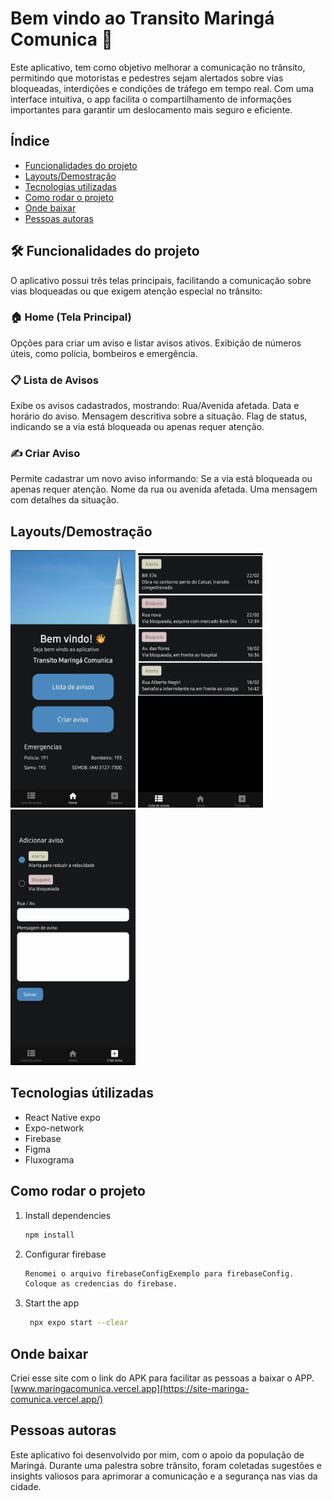# Bem vindo ao Transito Maringá Comunica 👋

Este aplicativo, tem como objetivo melhorar a comunicação no trânsito, permitindo que motoristas e pedestres sejam alertados sobre vias bloqueadas, interdições e condições de tráfego em tempo real. Com uma interface intuitiva, o app facilita o compartilhamento de informações importantes para garantir um deslocamento mais seguro e eficiente.

## Índice

- [Funcionalidades do projeto](#funcionalidades)
- [Layouts/Demostração](#layout)
- [Tecnologias utilizadas](#tecnologias)
- [Como rodar o projeto](#build)
- [Onde baixar](#site)
- [Pessoas autoras](#dev)

## 🛠️ Funcionalidades do projeto
O aplicativo possui três telas principais, facilitando a comunicação sobre vias bloqueadas ou que exigem atenção especial no trânsito:

### 🏠 Home (Tela Principal)

Opções para criar um aviso e listar avisos ativos.
Exibição de números úteis, como polícia, bombeiros e emergência.

### 📋 Lista de Avisos

Exibe os avisos cadastrados, mostrando:
Rua/Avenida afetada.
Data e horário do aviso.
Mensagem descritiva sobre a situação.
Flag de status, indicando se a via está bloqueada ou apenas requer atenção.
### ✍️ Criar Aviso

Permite cadastrar um novo aviso informando:
Se a via está bloqueada ou apenas requer atenção.
Nome da rua ou avenida afetada.
Uma mensagem com detalhes da situação.

## Layouts/Demostração
<img src="assets/images/tela-menu.jpg"  width="200" />
<img src="assets/images/tela-lista.jpg"  width="200"/>
<img src="assets/images/tela-criar.jpg"  width="200"/>

## Tecnologias útilizadas
- React Native expo
- Expo-network
- Firebase
- Figma
- Fluxograma

## Como rodar o projeto
1. Install dependencies

   ```bash
   npm install
   ```

2. Configurar firebase

   ```bash
   Renomei o arquivo firebaseConfigExemplo para firebaseConfig.
   Coloque as credencias do firebase.
   ```

2. Start the app

   ```bash
    npx expo start --clear
   ```


## Onde baixar
Criei esse site com o link do APK para facilitar as pessoas a baixar o APP. <br/>
[www.maringacomunica.vercel.app](https://site-maringa-comunica.vercel.app/)

## Pessoas autoras
Este aplicativo foi desenvolvido por mim, com o apoio da população de Maringá. Durante uma palestra sobre trânsito, foram coletadas sugestões e insights valiosos para aprimorar a comunicação e a segurança nas vias da cidade. 
